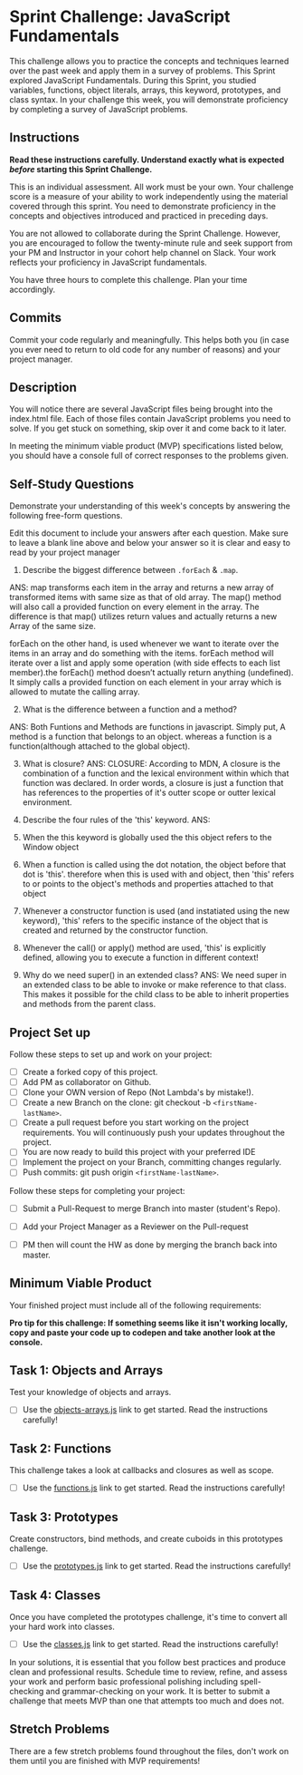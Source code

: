 # Sprint Challenge: JavaScript Fundamentals

This challenge allows you to practice the concepts and techniques learned over the past week and apply them in a survey of problems. This Sprint explored JavaScript Fundamentals. During this Sprint, you studied variables, functions, object literals, arrays, this keyword, prototypes, and class syntax. In your challenge this week, you will demonstrate proficiency by completing a survey of JavaScript problems.

## Instructions

**Read these instructions carefully. Understand exactly what is expected _before_ starting this Sprint Challenge.**

This is an individual assessment. All work must be your own. Your challenge score is a measure of your ability to work independently using the material covered through this sprint. You need to demonstrate proficiency in the concepts and objectives introduced and practiced in preceding days.

You are not allowed to collaborate during the Sprint Challenge. However, you are encouraged to follow the twenty-minute rule and seek support from your PM and Instructor in your cohort help channel on Slack. Your work reflects your proficiency in JavaScript fundamentals.

You have three hours to complete this challenge. Plan your time accordingly.

## Commits

Commit your code regularly and meaningfully. This helps both you (in case you ever need to return to old code for any number of reasons) and your project manager.

## Description

You will notice there are several JavaScript files being brought into the index.html file.  Each of those files contain JavaScript problems you need to solve.  If you get stuck on something, skip over it and come back to it later.

In meeting the minimum viable product (MVP) specifications listed below, you should have a console full of correct responses to the problems given.

## Self-Study Questions

Demonstrate your understanding of this week's concepts by answering the following free-form questions.

Edit this document to include your answers after each question. Make sure to leave a blank line above and below your answer so it is clear and easy to read by your project manager

1. Describe the biggest difference between `.forEach` & `.map`.

ANS: map transforms each item in the array and returns a new array of transformed items with same size as that of old array. 
The map() method will also call a provided function on every element in the array. 
The difference is that map() utilizes return values and actually returns a new Array of the same size.

forEach on the other hand, is used whenever we want to iterate over the items 
in an array and do something with the items. forEach method will iterate over a list and 
apply some operation (with side effects to each list member).the forEach() method doesn’t actually return anything (undefined). 
It simply calls a provided function on each element in your array which is allowed to mutate the calling array.

2. What is the difference between a function and a method?

ANS: Both Funtions and Methods are functions in javascript. 
Simply put, A method is a function that belongs to an object. whereas a function is a function(although attached to the global object).

3. What is closure?
ANS: CLOSURE: According to MDN, A closure is the combination of a function and the lexical environment within which that function was declared. In order words, a closure is just a function that has references to the properties of it's outter scope or outter lexical environment.

4. Describe the four rules of the 'this' keyword.
ANS:
  1. When the this keyword is globally used the this object refers to the Window object

  2. When a function is called using the dot notation, the object before that dot is 'this'. 
     therefore when this is used with and object, then 'this' refers to or points to the object's methods and properties attached to that object

  3. Whenever a constructor function is used (and instatiated using the new keyword), 'this' refers to the specific instance of the object that is created and returned by 
     the constructor function.

  4. Whenever the call() or apply() method are used, 'this' is explicitly defined, allowing you to execute a function in different context!

5. Why do we need super() in an extended class?
ANS: We need super in an extended class to be able to invoke or make reference to that class. This makes it possible
for the child class to be able to inherit properties and methods from the parent class.

## Project Set up

Follow these steps to set up and work on your project:

- [ ] Create a forked copy of this project.
- [ ] Add PM as collaborator on Github.
- [ ] Clone your OWN version of Repo (Not Lambda's by mistake!).
- [ ] Create a new Branch on the clone: git checkout -b `<firstName-lastName>`.
- [ ] Create a pull request before you start working on the project requirements.  You will continuously push your updates throughout the project.
- [ ] You are now ready to build this project with your preferred IDE
- [ ] Implement the project on your Branch, committing changes regularly.
- [ ] Push commits: git push origin `<firstName-lastName>`.

Follow these steps for completing your project:

- [ ] Submit a Pull-Request to merge <firstName-lastName> Branch into master (student's  Repo).
- [ ] Add your Project Manager as a Reviewer on the Pull-request
- [ ] PM then will count the HW as done by  merging the branch back into master.


## Minimum Viable Product

Your finished project must include all of the following requirements:

**Pro tip for this challenge: If something seems like it isn't working locally, copy and paste your code up to codepen and take another look at the console.**

## Task 1: Objects and Arrays
Test your knowledge of objects and arrays. 
* [ ] Use the [objects-arrays.js](challenges/objects-arrays.js) link to get started.  Read the instructions carefully!

## Task 2: Functions
This challenge takes a look at callbacks and closures as well as scope. 
* [ ] Use the [functions.js](challenges/functions.js) link to get started. Read the instructions carefully!

## Task 3: Prototypes
Create constructors, bind methods, and create cuboids in this prototypes challenge.
* [ ] Use the [prototypes.js](challenges/prototypes.js) link to get started. Read the instructions carefully!

## Task 4: Classes
Once you have completed the prototypes challenge, it's time to convert all your hard work into classes.
* [ ] Use the [classes.js](challenges/classes.js) link to get started. Read the instructions carefully!

In your solutions, it is essential that you follow best practices and produce clean and professional results. Schedule time to review, refine, and assess your work and perform basic professional polishing including spell-checking and grammar-checking on your work. It is better to submit a challenge that meets MVP than one that attempts too much and does not.

## Stretch Problems

There are a few stretch problems found throughout the files, don't work on them until you are finished with MVP requirements!
